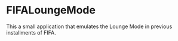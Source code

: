 FIFALoungeMode
==============

This a small application that emulates the Lounge Mode in previous installments of FIFA.